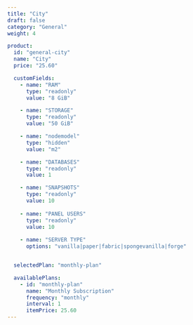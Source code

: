 ```yaml
---
title: "City"
draft: false
category: "General"
weight: 4

product:
  id: "general-city"
  name: "City"
  price: "25.60"

  customFields:
    - name: "RAM"
      type: "readonly"
      value: "8 GiB"

    - name: "STORAGE"
      type: "readonly"
      value: "50 GiB"

    - name: "nodemodel"
      type: "hidden"
      value: "m2"

    - name: "DATABASES"
      type: "readonly"
      value: 1

    - name: "SNAPSHOTS"
      type: "readonly"
      value: 10
      
    - name: "PANEL USERS"
      type: "readonly"
      value: 10
      
    - name: "SERVER TYPE"
      options: "vanilla|paper|fabric|spongevanilla|forge"


  selectedPlan: "monthly-plan"

  availablePlans:
    - id: "monthly-plan"
      name: "Monthly Subscription"
      frequency: "monthly"
      interval: 1
      itemPrice: 25.60
---
```

